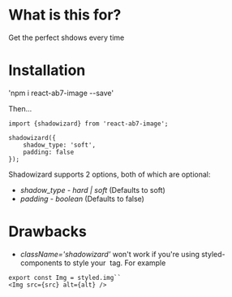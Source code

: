 # What is this for?

Get the perfect shdows every time 

# Installation

'npm i react-ab7-image --save'

Then...

```
import {shadowizard} from 'react-ab7-image';

shadowizard({
    shadow_type: 'soft',
    padding: false
});
```

Shadowizard supports 2 options, both of which are optional:

* *shadow_type* - _hard | soft_ (Defaults to soft)
* *padding* - _boolean_ (Defaults to false)

# Drawbacks
* *className='shadowizard'* won't work if you're using styled-components to style your <img> tag. For example

```
export const Img = styled.img``
<Img src={src} alt={alt} />
```

